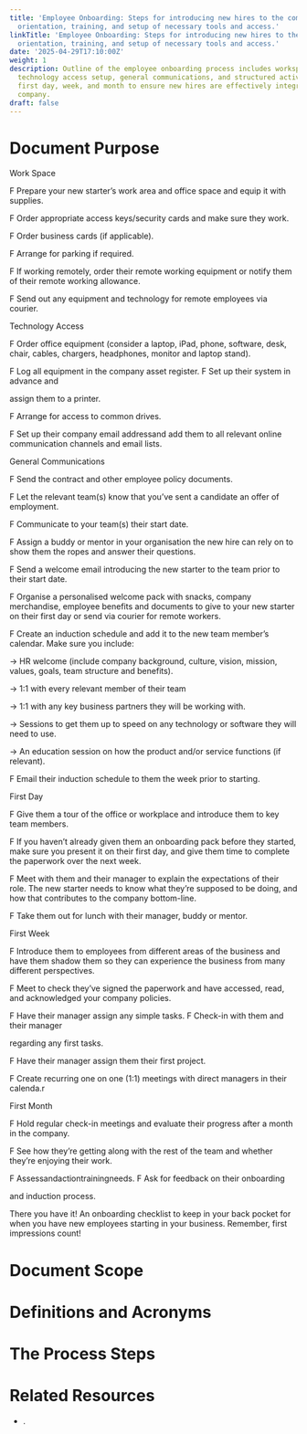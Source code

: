 ```yaml
---
title: 'Employee Onboarding: Steps for introducing new hires to the company, including
  orientation, training, and setup of necessary tools and access.'
linkTitle: 'Employee Onboarding: Steps for introducing new hires to the company, including
  orientation, training, and setup of necessary tools and access.'
date: '2025-04-29T17:10:00Z'
weight: 1
description: Outline of the employee onboarding process includes workspace preparation,
  technology access setup, general communications, and structured activities for the
  first day, week, and month to ensure new hires are effectively integrated into the
  company.
draft: false
---
```



# Document Purpose

<!-- Unsupported block type: divider -->

<!-- Unsupported block type: unsupported -->

Work Space

F Prepare your new starter’s work area and
office space and equip it with supplies.

F Order appropriate access keys/security
cards and make sure they work.

F Order business cards (if applicable).

F Arrange for parking if required.

F If working remotely, order their remote
working equipment or notify them
of their remote working allowance.

F Send out any equipment and technology
for remote employees via courier.

Technology Access

F Order office equipment (consider a laptop, iPad,
phone, software, desk, chair, cables, chargers,
headphones, monitor and laptop stand).

F Log all equipment in the company asset register.
F Set up their system in advance and

assign them to a printer.

F Arrange for access to common drives.

F Set up their company email addressand
add them to all relevant online
communication channels and email lists.

General Communications

F Send the contract and other
employee policy documents.

F Let the relevant team(s) know that you’ve
sent a candidate an offer of employment.

F Communicate to your team(s) their start date.

F Assign a buddy or mentor in your organisation
the new hire can rely on to show them the
ropes and answer their questions.

F Send a welcome email introducing the new
starter to the team prior to their start date.

F Organise a personalised welcome pack with
snacks, company merchandise, employee
benefits and documents to give to your new
starter on their first day or send via courier
for remote workers.

F Create an induction schedule and
add it to the new team member’s calendar.
Make sure you include:

→ HR welcome (include company background,
culture, vision, mission, values, goals, team
structure and benefits).

→ 1:1 with every relevant member of their team

→ 1:1 with any key business partners
they will be working with.

→ Sessions to get them up to speed on any
technology or software they will need to use.

→ An education session on how the product
and/or service functions (if relevant).

F Email their induction schedule to
them the week prior to starting.

First Day

F Give them a tour of the office or workplace
and introduce them to key team members.

F If you haven’t already given them an onboarding
pack before they started, make sure you present
it on their first day, and give them time to
complete the paperwork over the next week.

F Meet with them and their manager to explain the
expectations of their role. The new starter needs
to know what they’re supposed to be doing, and
how that contributes to the company bottom-line.

F Take them out for lunch with their
manager, buddy or mentor.

First Week

F Introduce them to employees from different
areas of the business and have them shadow
them so they can experience the business
from many different perspectives.

F Meet to check they’ve signed the
paperwork and have accessed, read, and
acknowledged your company policies.

F Have their manager assign any simple tasks.
F Check-in with them and their manager

regarding any first tasks.

F Have their manager assign them their first project.

F Create recurring one on one (1:1) meetings
with direct managers in their calenda.r

First Month

F Hold regular check-in meetings and evaluate
their progress after a month in the company.

F See how they’re getting along with the rest of the
team and whether they’re enjoying their work.

F Assessandactiontrainingneeds.
F Ask for feedback on their onboarding

and induction process.

There you have it! An onboarding checklist to
keep in your back pocket for when you have
new employees starting in your business.
Remember, first impressions count!

# Document Scope

<!-- Unsupported block type: divider -->

<!-- Unsupported block type: unsupported -->

# Definitions and Acronyms

<!-- Unsupported block type: divider -->

<!-- Unsupported block type: child_database -->

# The Process Steps

<!-- Unsupported block type: divider -->

<!-- Unsupported block type: unsupported -->

<!-- Unsupported block type: table_of_contents -->



# Related Resources

<!-- Unsupported block type: divider -->

- .